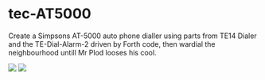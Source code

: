 # tec-AT5000
Create a Simpsons AT-5000 auto phone dialler using parts from TE14 Dialer and the TE-Dial-Alarm-2 driven by Forth code, then wardial the neighbourhood untill Mr Plod looses his cool.

![](https://github.com/SteveJustin1963/tec-AT5000/blob/master/pics/fp1.png)
![](https://github.com/SteveJustin1963/tec-AT5000/blob/master/pics/kpkczu2ruyp11.png)


